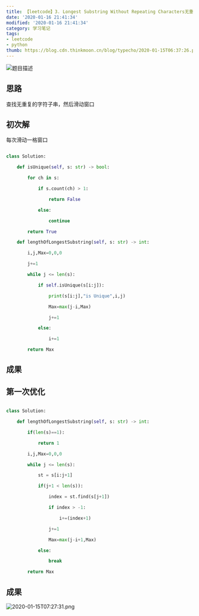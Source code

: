 ```yaml
---
title: 【leetcode】3. Longest Substring Without Repeating Characters无重复字符的最长子串
date: '2020-01-16 21:41:34'
modified: '2020-01-16 21:41:34'
category: 学习笔记
tags:
- leetcode
- python
thumb: https://blog.cdn.thinkmoon.cn/blog/typecho/2020-01-15T06:37:26.png
---
```


![题目描述][1]

## 思路
查找无重复的字符子串，然后滑动窗口

## 初次解
每次滑动一格窗口
```python
class Solution:
    def isUnique(self, s: str) -> bool:
        for ch in s:
            if s.count(ch) > 1:
                return False
            else:
                continue
        return True
    def lengthOfLongestSubstring(self, s: str) -> int:
        i,j,Max=0,0,0
        j+=1
        while j <= len(s):
            if self.isUnique(s[i:j]):
                print(s[i:j],"is Unique",i,j)
                Max=max(j-i,Max)
                j+=1
            else:
                i+=1
        return Max
```

## 成果


## 第一次优化
```python
class Solution:
    def lengthOfLongestSubstring(self, s: str) -> int:
        if(len(s)==1): 
            return 1
        i,j,Max=0,0,0
        while j <= len(s):
            st = s[i:j+1]
            if(j+1 < len(s)):
                index = st.find(s[j+1])
                if index > -1:
                    i+=(index+1)
                j+=1
                Max=max(j-i+1,Max)
            else:
                break
        return Max
```

## 成果
![2020-01-15T07:27:31.png][2]


  [1]: https://blog.cdn.thinkmoon.cn/blog/typecho/2020-01-15T06:37:26.png
  [2]: https://blog.cdn.thinkmoon.cn/blog/typecho/2020-01-15T07:27:31.png